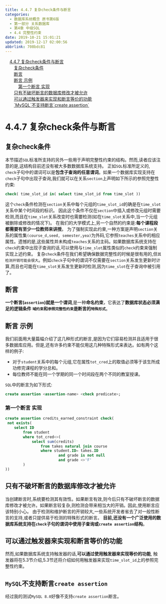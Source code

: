 ```yaml
---
title: 4.4.7 复杂check条件与断言
categories: 
  - 数据库系统概念 原书第6版
  - 第一部分 关系数据库
  - 第4章 中级SQL
  - 4.4 完整性约束
date: 2019-10-21 15:01:21
updated: 2019-12-17 02:00:56
abbrlink: 708bdc81
---
```

<div id='my_toc'><a href="/ReadingNotes/708bdc81/#4-4-7-复杂check条件与断言" class="header_1">4.4.7 复杂check条件与断言</a>&nbsp;<br><a href="/ReadingNotes/708bdc81/#复杂check条件" class="header_2">复杂check条件</a>&nbsp;<br><a href="/ReadingNotes/708bdc81/#断言" class="header_2">断言</a>&nbsp;<br><a href="/ReadingNotes/708bdc81/#断言-示例" class="header_2">断言 示例</a>&nbsp;<br><a href="/ReadingNotes/708bdc81/#第一个断言-实现" class="header_3">第一个断言 实现</a>&nbsp;<br><a href="/ReadingNotes/708bdc81/#只有不破坏断言的数据库修改才被允许" class="header_2">只有不破坏断言的数据库修改才被允许</a>&nbsp;<br><a href="/ReadingNotes/708bdc81/#可以通过触发器来实现和断言等价的功能" class="header_2">可以通过触发器来实现和断言等价的功能</a>&nbsp;<br><a href="/ReadingNotes/708bdc81/#-MySQL-不支持断言-create-assertion" class="header_2">`MySQL`不支持断言`create assertion`</a>&nbsp;<br></div>
<style>.header_1{margin-left: 1em;}.header_2{margin-left: 2em;}.header_3{margin-left: 3em;}.header_4{margin-left: 4em;}.header_5{margin-left: 5em;}.header_6{margin-left: 6em;}</style>
<!--more-->
<script>if (navigator.platform.search('arm')==-1){document.getElementById('my_toc').style.display = 'none';}var e,p = document.getElementsByTagName('p');while (p.length>0) {e = p[0];e.parentElement.removeChild(e);}</script>

<!--end-->
<!--SSTStart-->
# 4.4.7 复杂check条件与断言 #
## 复杂check条件 ##
本节描述`SQL`标准所支持的另外一些用于声明完整性约束的结构。然而,读者应该注意的是,这结构目前还没有被大多数数据库系统支持。
正如`SQL`标准所定义的, `check`子句中的谓词可以是**包含子查询的任意谓词**。如果一个数据库实现支持在`check`子句中出现子查询,我们就可以在关系`section`上声明如下所示的参照完整性约束:
```sql
check( time_slot_id in( select time_slot_id from time_slot ))
```
这个`check`条件检测在`section`关系中每个元组的`time_slot_id`的确是在`time_slot`关系中某个时间段的标识。
因此这个条件不仅在`section`中插入或修改元组时需要检测,而且在`time_slot`关系改变时也需要检测(如在`time_slot`关系中,当一个元组被删除或修改的情况下)。
在我们的大学模式上,另一个自然的约束是:**每个课程段都需要有至少一位教师来讲授**。
为了强制实现此约束,一种方案是声明`section`关系的属性集`(course_d,seed, semester,yea)`为外码,它参照`teaches`关系中的相应属性。遗憾的是,这些属性并未构成`teaches`关系的主码。如果数据库系统支持在`check`约束中出现子查询的话,可以使用与`time_slot`属性类似的`check`约束来强制实现上述约束。
复杂`check`条件在我们希望确保数据完整性的时候是很有用的,但`其检测开销可能会很大`。例如`check`子句中的谓词不仅需要在`section`关系发生更新时计算,而且也可能在`time_slot`关系发生更新时检测,因为`time_slot`在子查询中被引用了。
## 断言 ##
**一个断言(`assertion`)就是一个谓词**,是一种**命名约束**，它表达了**数据库状态必须满足的逻辑条件**
**`域约束`和`参照完整性约束`是断言的`特殊形式`**。
## 断言 示例 ##
我们前面用大量篇幅介绍了这几种形式的断言,是因为它们容易检测并且适用于很多数据库应用。但是,还有许多约束不能仅用这几种特殊形式来表达。如有两个这样的例子:
- 对于`student`关系中的每个元组,它在属性`tot_cred`上的取值必须等于该生所成功修完课程的学分总和。
- 每位教师不能在同一个学期的同一个时间段在两个不同的教室授课。

`SQL`中的断言为如下形式:
```sql
create assertion <assertion-name> <check predicate>;
```
### 第一个断言 实现 ###
```sql
create assertion credits_earned_constraint check(
 not exists(
    select ID
        from student
        where tot_cred<>(
            select sum(credits)
                from takes natural join course
                where student.ID= takes.ID
                        and grade is not null
                        and grade <>'F'
        )
))
```
## 只有不破坏断言的数据库修改才被允许 ##
当创建断言时,系统要检测其有效性。如果断言有效,则今后只有不破坏断言的数据库修改才被允许。如果断言较复杂,则检测会带来相当大的开销。因此,使用断言应该特别小心。
由于检测和维护断言的开销较大,一些系统开发者省去了对一般性断言的支持,或者只提供易于检测的特殊形式的断言。
**目前,还没有一个广泛使用的数据库系统支持在`check`子句的谓词中使用子查询或`create assertion`结构**。
## 可以通过触发器来实现和断言等价的功能 ##
然而,如果数据库系统支持触发器的话,**可以通过使用触发器来实现等价的功能**,
触发器将在5.3节介绍,5.3节还将介绍如何用触发器来实现`time_slot_id`上的参照完整性约束。
## `MySQL`不支持断言`create assertion` ##
经过我的测试`MySQL 8.0`好像不支持`create assertion`断言。
<!--SSTStop-->

